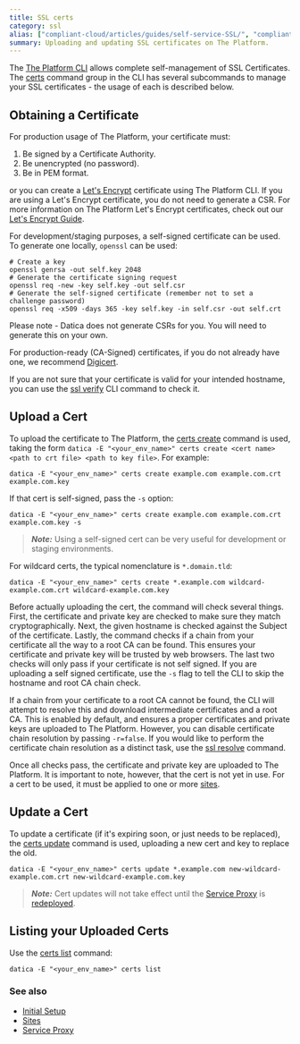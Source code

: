 ```yaml
---
title: SSL certs
category: ssl
alias: ["compliant-cloud/articles/guides/self-service-SSL/", "compliant-cloud/articles/ssl-self-signed", "compliant-cloud/articles/ssl-verify"]
summary: Uploading and updating SSL certificates on The Platform.
---
```


The [The Platform CLI](/compliant-cloud/articles/cli-stratum) allows complete self-management of SSL Certificates. The [certs](/compliant-cloud/cli-reference#certs) command group in the CLI has several subcommands to manage your SSL certificates - the usage of each is described below.

## Obtaining a Certificate
For production usage of The Platform, your certificate must:

1. Be signed by a Certificate Authority.
2. Be unencrypted (no password).
3. Be in PEM format.

or you can create a [Let's Encrypt](https://letsencrypt.org) certificate using The Platform CLI. If you are using a Let's Encrypt certificate, you do not need to generate a CSR. For more information on The Platform Let's Encrypt certificates, check out our [Let's Encrypt Guide](//compliant-cloud/articles/guides/lets-encrypt/).

For development/staging purposes, a self-signed certificate can be used. To generate one locally, `openssl` can be used:

```
# Create a key
openssl genrsa -out self.key 2048
# Generate the certificate signing request
openssl req -new -key self.key -out self.csr
# Generate the self-signed certificate (remember not to set a challenge password)
openssl req -x509 -days 365 -key self.key -in self.csr -out self.crt
```

Please note - Datica does not generate CSRs for you. You will need to generate this on your own.

For production-ready (CA-Signed) certificates, if you do not already have one, we recommend [Digicert](https://www.digicert.com/).

If you are not sure that your certificate is valid for your intended hostname, you can use the [ssl verify](/compliant-cloud/cli-reference#ssl-verify) CLI command to check it.

## Upload a Cert
To upload the certificate to The Platform, the [certs create](/compliant-cloud/cli-reference#certs-create) command is used, taking the form `datica -E "<your_env_name>" certs create <cert name> <path to crt file> <path to key file>`. For example:

```
datica -E "<your_env_name>" certs create example.com example.com.crt example.com.key
```

If that cert is self-signed, pass the `-s` option:

```
datica -E "<your_env_name>" certs create example.com example.com.crt example.com.key -s
```

> ***Note:*** Using a self-signed cert can be very useful for development or staging environments.

For wildcard certs, the typical nomenclature is `*.domain.tld`:

```
datica -E "<your_env_name>" certs create *.example.com wildcard-example.com.crt wildcard-example.com.key
```

Before actually uploading the cert, the command will check several things. First, the certificate and private key are checked to make sure they match cryptographically. Next, the given hostname is checked against the Subject of the certificate. Lastly, the command checks if a chain from your certificate all the way to a root CA can be found. This ensures your certificate and private key will be trusted by web browsers. The last two checks will only pass if your certificate is not self signed. If you are uploading a self signed certificate, use the `-s` flag to tell the CLI to skip the hostname and root CA chain check.

If a chain from your certificate to a root CA cannot be found, the CLI will attempt to resolve this and download intermediate certificates and a root CA. This is enabled by default, and ensures a proper certificates and private keys are uploaded to The Platform. However, you can disable certificate chain resolution by passing `-r=false`. If you would like to perform the certificate chain resolution as a distinct task, use the [ssl resolve](/compliant-cloud/cli-reference#ssl-resolve) command.

Once all checks pass, the certificate and private key are uploaded to The Platform. It is important to note, however, that the cert is not yet in use. For a cert to be used, it must be applied to one or more [sites](/compliant-cloud/articles/concepts/sites).

## Update a Cert
To update a certificate (if it's expiring soon, or just needs to be replaced), the [certs update](/compliant-cloud/cli-reference#certs-update) command is used, uploading a new cert and key to replace the old.

```
datica -E "<your_env_name>" certs update *.example.com new-wildcard-example.com.crt new-wildcard-example.com.key
```

> ***Note:*** Cert updates will not take effect until the [Service Proxy](/compliant-cloud/articles/concepts/service-proxy) is [redeployed](/compliant-cloud/articles/concepts/services#redeploying).

## Listing your Uploaded Certs
Use the [certs list](/compliant-cloud/cli-reference#certs-list) command:

```
datica -E "<your_env_name>" certs list
```

### See also
* [Initial Setup](/compliant-cloud/articles/initial-setup)
* [Sites](/compliant-cloud/articles/concepts/sites)
* [Service Proxy](/compliant-cloud/articles/concepts/service-proxy)
